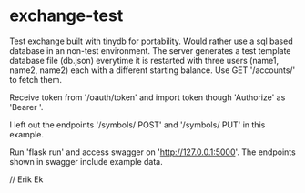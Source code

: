 # exchange-test

Test exchange built with tinydb for portability. Would rather use a sql based database in an non-test 
environment. The server generates a test template database file (db.json) everytime it is restarted 
with three users (name1, name2, name2) each with a different starting balance. Use GET '/accounts/' 
to fetch them.

Receive token from '/oauth/token' and import token though 'Authorize' as 'Bearer <token>'.

I left out the endpoints '/symbols/ POST' and '/symbols/ PUT' in this example.

Run 'flask run' and access swagger on 'http://127.0.0.1:5000'. The endpoints shown in swagger include 
example data.

// Erik Ek